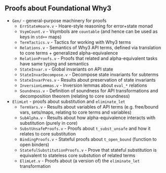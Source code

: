 ## Proofs about Foundational Why3

- `Gen/` - general-purpose machinery for proofs
	+ `ErrStateHoare.v` - Hoare-style reasoning for error+state monad
	+ `VsymCount.v` - Vsymbols are `countable` (and hence can be used as keys in `std++` maps)
	+ `TermTactics.v` - Tactics for working with Why3 terms
	+ `Relations.v` - Semantics of Why3 API terms, defined via translation to core terms + generalized alpha-equivalence
	+ `RelationProofs.v` - Proofs that related and alpha-equivalent tasks have same typing and semantics
	+ `StateInvar.v` - Global invariants on API state
	+ `StateInvarDecompose.v` - Decompose state invariants for subterms
	+ `StateInvarPres.v` - Results about preservation of state invariants
	+ `InversionLemmas.v` - Inversion lemmas about `eval_*` relations
	+ `Soundness.v` - Definition of soundness for API transformations and decomposition theorem (relating to core soundness)
- `ElimLet` - proofs about substitution and `eliminate_let`
	+ `TermVars.v` - Results about variables of API terms (e.g. free/bound vars, sets/maps, relating to core terms and variables)
	+ `SubAlpha.v` - Results about how alpha-equivalence interacts with substitution (purely in core)
	+ `SubstUnsafeProofs.v` - Proofs about `t_subst_unsafe` and how it relates to core substitution
	+ `BindingProofs.v` - Stateful proofs about `t_open_bound` (function to open binders)
	+ `StatefulSubstitutionProofs.v` - Prove that stateful substitution is equivalent to stateless core substution of related terms
	+ `ElimLet.v` - Proofs about (a version of) the `eliminate_let` transformation